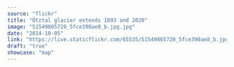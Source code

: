 ```yaml
---
source: "flickr"
title: "Ötztal glacier extends 1893 and 2020"
image: "51549865720_5fce390ae8_b.jpg.jpg"
date: "2014-10-05"
link: "https://live.staticflickr.com/65535/51549865720_5fce390ae8_b.jpg"
draft: "true"
showcase: "map"
---
```

